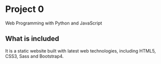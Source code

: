 # Project 0

Web Programming with Python and JavaScript

## What is included
It is a static website built with latest web technologies, including HTML5, CSS3, Sass and Bootstrap4. 
